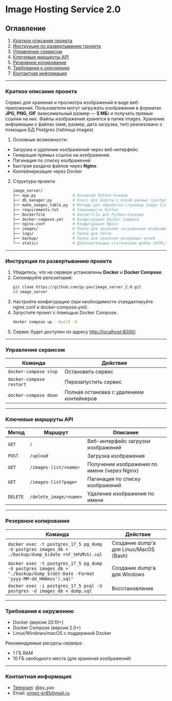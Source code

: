 # Image Hosting Service 2.0

## Оглавление
1. [Краткое описание проекта](#краткое-описание-проекта)  
2. [Инструкция по развертыванию проекта](#инструкция-по-развертыванию-проекта)  
3. [Управление сервисом](#управление-сервисом)  
4. [Ключевые маршруты API](#ключевые-маршруты-api)  
5. [Резервное копирование](#резервное-копирование)  
6. [Требования к окружению](#требования-к-окружению)  
7. [Контактная информация](#контактная-информация)  

---

### Краткое описание проекта
Сервис для хранения и просмотра изображений в виде веб-приложения. Пользователи могут загружать изображения в форматах **JPG, PNG, GIF** (максимальный размер — **5 МБ**) и получать прямые ссылки на них. 
Файлы изображений хранятся в папке images. Хранение информации о файлах (имя, размер, дата загрузки, тип) реализовано с помощью БД Postgres (таблица images)

1. Основные возможности:  
- Загрузка и удаление изображений через веб-интерфейс.
- Генерация прямых ссылок на изображения.  
- Пагинация по списку изображений
- Быстрая раздача файлов через **Nginx**.  
- Контейнеризация через Docker

2. Структура проекта
   ```bash
   image_server/
   ├── app.py                # Основной Python-бэкенд
   ├── db_manager.py         # Класс для работы с базой данных (postgres)
   ├── make_images_table.py  # Методы для обработки страницы image-list
   ├── requirements.txt      # Зависимости Python
   ├── Dockerfile            # Dockerfile для Python-бэкенда
   ├── docker-compose.yml    # Конфигурация Docker Compose
   ├── nginx.conf            # Конфигурация Nginx
   ├── images/               # Папка для хранения загруженных изображений
   ├── logs/                 # Папка для логов
   ├── backup/               # Папка для хранения резервных копий
   └── static/               # Дополнительные статические файлы (HTML/CSS/JS)

---

### Инструкция по развертыванию проекта
1. Убедитесь, что на сервере установлены **Docker** и **Docker Compose**.  
2. Склонируйте репозиторий:  
   ```bash
   git clone https://github.com/py-pav/image_server_2.0.git
   cd image_server
3. Настройте конфигурацию (при необходимости отредактируйте nginx.conf и docker-compose.yml).
4. Запустите проект с помощью Docker Compose.
   ```bash
   docker compose up --build -d
5. Сервис будет доступен по адресу [http://localhost:8000/](http://localhost:8000/)
   
---

### Управление сервисом
| Команда                  | Действие                                   |
|--------------------------|-------------------------------------------|
| `docker-compose stop`    | Остановить сервис                         |
| `docker-compose restart` | Перезапустить сервис                      |
| `docker-compose down`    | Полная остановка с удалением контейнеров  |
   

---

### Ключевые маршруты API
| Метод    | Маршрут                 | Описание                                     |
|----------|-------------------------|----------------------------------------------|
| `GET`    | `/`                     | Веб-интерфейс загрузки изображений           |
| `POST`   | `/upload`               | Загрузка изображения 						                  |
| `GET`    | `/images-list/<name>`   | Получение изображения по имени (через Nginx) |
| `GET`    | `/images-list?page=`    | Пагинация по списку изображений              |
| `DELETE` | `/delete_image/<name>`  | Удаление изображения по имени                |

---

### Резервное копирование
| Команда                                                                                             | Действие                               |
|-----------------------------------------------------------------------------------------------------|----------------------------------------|
| `docker exec -t postgres_17_5 pg_dump -U postgres images_db > ./backup/dump_$(date +%F_%H%M%S).sql` | Создание dump'a для Linux/MacOS (Bash) |
| `docker exec -t postgres_17_5 pg_dump -U postgres images_db > "./backup/dump_$(Get-Date -Format 'yyyy-MM-dd_HHmmss').sql"` | Создание dump'a для Windows            |
| `docker exec -i postgres_17_5 psql -U postgres -d images_db < dump.sql`                             | Восстановление                         |
---

### Требования к окружению

- Docker (версия 20.10+)
- Docker Compose (версия 2.0+)
- Linux/Windows/macOS с поддержкой Docker

Рекомендуемые ресурсы сервера:
- 1 ГБ RAM
- 10 ГБ свободного места (для хранения изображений)

---

### Контактная информация
 - [Telegram](https://t.me/py_pav): @py_pav
 - Email: sintez-kr85@mail.ru
